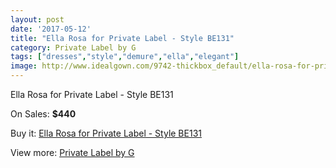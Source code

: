```yaml
---
layout: post
date: '2017-05-12'
title: "Ella Rosa for Private Label - Style BE131"
category: Private Label by G
tags: ["dresses","style","demure","ella","elegant"]
image: http://www.idealgown.com/9742-thickbox_default/ella-rosa-for-private-label-style-be131.jpg
---
```

Ella Rosa for Private Label - Style BE131

On Sales: **$440**
<a href="https://www.idealgown.com/en/private-label-by-g/4025-ella-rosa-for-private-label-style-be131.html"><amp-img layout="responsive" width="600" height="600" src="//www.idealgown.com/9742-thickbox_default/ella-rosa-for-private-label-style-be131.jpg" alt="Ella Rosa for Private Label - Style BE131 0" /></a>
<a href="https://www.idealgown.com/en/private-label-by-g/4025-ella-rosa-for-private-label-style-be131.html"><amp-img layout="responsive" width="600" height="600" src="//www.idealgown.com/9744-thickbox_default/ella-rosa-for-private-label-style-be131.jpg" alt="Ella Rosa for Private Label - Style BE131 1" /></a>
<a href="https://www.idealgown.com/en/private-label-by-g/4025-ella-rosa-for-private-label-style-be131.html"><amp-img layout="responsive" width="600" height="600" src="//www.idealgown.com/9743-thickbox_default/ella-rosa-for-private-label-style-be131.jpg" alt="Ella Rosa for Private Label - Style BE131 2" /></a>

Buy it: [Ella Rosa for Private Label - Style BE131](https://www.idealgown.com/en/private-label-by-g/4025-ella-rosa-for-private-label-style-be131.html "Ella Rosa for Private Label - Style BE131")

View more: [Private Label by G](https://www.idealgown.com/en/46-private-label-by-g "Private Label by G")